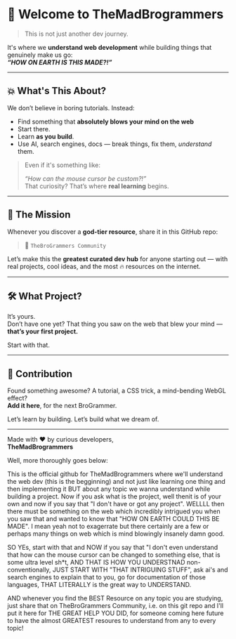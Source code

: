 # 🚀 Welcome to **TheMadBrogrammers**

> This is not just another dev journey.

It's where we **understand web development** while building things that genuinely make us go:  
**_“HOW ON EARTH IS THIS MADE?!”_**

---

## 💥 What's This About?

We don’t believe in boring tutorials. Instead:

- Find something that **absolutely blows your mind on the web**  
- Start there.
- Learn **as you build**.
- Use AI, search engines, docs — break things, fix them, _understand_ them.

> Even if it's something like:
> 
> _“How can the mouse cursor be custom?!”_  
> That curiosity? That’s where **real learning** begins.

---

## 👥 The Mission

Whenever you discover a **god-tier resource**, share it in this GitHub repo:

> 📂 `TheBroGrammers Community`

Let’s make this the **greatest curated dev hub** for anyone starting out — with real projects, cool ideas, and the most 🔥 resources on the internet.

---

## 🛠️ What Project?

It’s yours.  
Don’t have one yet? That thing you saw on the web that blew your mind — **that’s your first project.**

Start with that.

---

## 💎 Contribution

Found something awesome? A tutorial, a CSS trick, a mind-bending WebGL effect?  
**Add it here**, for the next BroGrammer.

Let’s learn by building. Let’s build what we dream of.

---

Made with ❤️ by curious developers,  
**TheMadBrogrammers**




Well, more thoroughly goes below:

This is the official github for TheMadBrogrammers where we'll understand the web dev (this is the begginning) and not just like learning one thing and then implementing it BUT about any topic we wanna understand while building a project. Now if you ask what is the project, well thenit is of your own and now if you say that "I don't have or got any project". WELLLL then there must be something on the web which incredibly intrigued you when you saw that and wanted to know that "HOW ON EARTH COULD THIS BE MADE". I mean yeah not to exagerrate but there certainly are a few or perhaps many things on web which is mind blowingly insanely damn good.

SO YEs, start with that and NOW if you say that "I don't even understand that how can the mouse cursor can be changed to something else, that is some ultra level sh*t, AND THAT IS HOW YOU UNDERSTNAD non-conventionally, JUST START WITH "THAT INTRIGUING STUFF", ask ai's and search engines to explain that to you, go for documentation of those languages, THAT LITERALLY is the great way to UNDERSTAND.

AND whenever you find the BEST Resource on any topic you are studying, just share that on TheBroGrammers Community, i.e. on this git repo and I'll put it here for THE GREAT HELP YOU DID, for someone coming here future to have the almost GREATEST resoures to understand from any to every topic!
